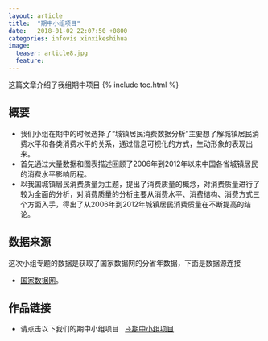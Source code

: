 ```yaml
---
layout: article
title:  "期中小组项目"
date:   2018-01-02 22:07:50 +0800
categories: infovis xinxikeshihua
image:
  teaser: article8.jpg
  feature: 
---
```

这篇文章介绍了我组期中项目
{% include toc.html %}

## 概要
- 我们小组在期中的时候选择了“城镇居民消费数据分析”主要想了解城镇居民消费水平和各类消费水平的关系，通过信息可视化的方式，生动形象的表现出来。
- 首先通过大量数据和图表描述回顾了2006年到2012年以来中国各省城镇居民的消费水平影响历程。
- 以我国城镇居民消费质量为主题，提出了消费质量的概念，对消费质量进行了较为全面的分析，对消费质量的分析主要从消费水平、消费结构、消费方式三个方面入手，得出了从2006年到2012年城镇居民消费质量在不断提高的结论。

## 数据来源
这次小组专题的数据是获取了国家数据网的分省年数据，下面是数据源连接</br>
- [国家数据网](http://data.stats.gov.cn/easyquery.htm?cn=E0103)。

## 作品链接
 + 请点击以下我们的期中小组项目
   [→期中小组项目]( https://a917464280.github.io/infovis/xinxikeshihua/qizhongxiangmu/index.html)
